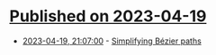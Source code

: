# [Published on 2023-04-19](index.md)

* [2023-04-19, 21:07:00](https://lobste.rs/s/kvqy7e/simplifying_bezier_paths) - [Simplifying Bézier paths](https://raphlinus.github.io/curves/2023/04/18/bezpath-simplify.html)
